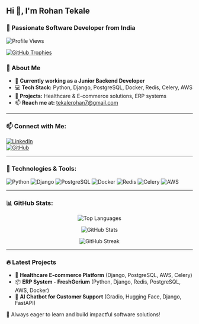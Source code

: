 ## Hi 👋, I'm Rohan Tekale
### 🚀 Passionate Software Developer from India

![Profile Views](https://komarev.com/ghpvc/?username=rohantekale&label=Profile%20views&color=0e75b6&style=flat)

[![GitHub Trophies](https://github-profile-trophy.vercel.app/?username=rohantekale&margin-w=10&theme=onedark)](https://github.com/ryo-ma/github-profile-trophy)

### 🔹 About Me
- 🌱 **Currently working as a Junior Backend Developer**
- 💻 **Tech Stack:** Python, Django, PostgreSQL, Docker, Redis, Celery, AWS
- 🚀 **Projects:** Healthcare & E-commerce solutions, ERP systems
- 📫 **Reach me at:** [tekalerohan7@gmail.com](mailto:tekalerohan7@gmail.com)

---

### 📫 Connect with Me:
[![LinkedIn](https://img.shields.io/badge/LinkedIn-0A66C2?style=for-the-badge&logo=linkedin&logoColor=white)](https://www.linkedin.com/in/rohantekale/)  
[![GitHub](https://img.shields.io/badge/GitHub-181717?style=for-the-badge&logo=github&logoColor=white)](https://github.com/RohanTekale)

---

### 🔧 Technologies & Tools:

![Python](https://img.shields.io/badge/Python-3776AB?style=for-the-badge&logo=python&logoColor=white)
![Django](https://img.shields.io/badge/Django-092E20?style=for-the-badge&logo=django&logoColor=white)
![PostgreSQL](https://img.shields.io/badge/PostgreSQL-316192?style=for-the-badge&logo=postgresql&logoColor=white)
![Docker](https://img.shields.io/badge/Docker-2496ED?style=for-the-badge&logo=docker&logoColor=white)
![Redis](https://img.shields.io/badge/Redis-DC382D?style=for-the-badge&logo=redis&logoColor=white)
![Celery](https://img.shields.io/badge/Celery-37814A?style=for-the-badge&logo=celery&logoColor=white)
![AWS](https://img.shields.io/badge/AWS-232F3E?style=for-the-badge&logo=amazonaws&logoColor=white)

---

### 📊 GitHub Stats:
<p align="center">
  <img src="https://github-readme-stats.vercel.app/api/top-langs?username=rohantekale&show_icons=true&locale=en&layout=compact&theme=radical" alt="Top Languages" />
</p>
<p align="center">
  <img src="https://github-readme-stats.vercel.app/api?username=rohantekale&show_icons=true&locale=en&theme=radical" alt="GitHub Stats" />
</p>
<p align="center">
  <img src="https://github-readme-streak-stats.herokuapp.com/?user=rohantekale&theme=radical" alt="GitHub Streak" />
</p>

---

### 🔥 Latest Projects
- 🏥 **Healthcare E-commerce Platform** (Django, PostgreSQL, AWS, Celery)
- 📦 **ERP System - FreshGerium** (Python, Django, Redis, PostgreSQL, AWS, Docker)
- 🤖 **AI Chatbot for Customer Support** (Gradio, Hugging Face, Django, FastAPI)

🚀 Always eager to learn and build impactful software solutions!
